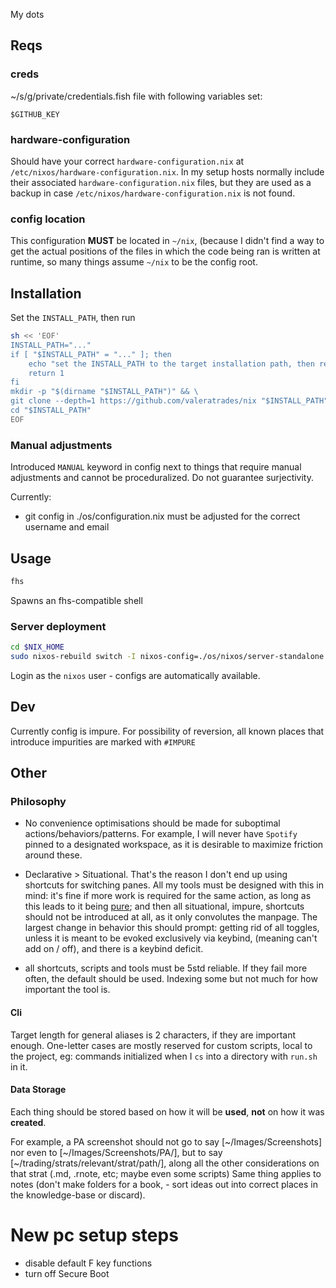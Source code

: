 My dots

## Reqs
### creds
~/s/g/private/credentials.fish file with following variables set:
```fish
$GITHUB_KEY
```

### hardware-configuration
Should have your correct `hardware-configuration.nix` at `/etc/nixos/hardware-configuration.nix`. In my setup hosts normally include their associated `hardware-configuration.nix` files, but they are used as a backup in case `/etc/nixos/hardware-configuration.nix` is not found.

### config location
This configuration **MUST** be located in `~/nix`, (because I didn't find a way to get the actual positions of the files in which the code being ran is written at runtime, so many things assume `~/nix` to be the config root.


## Installation
Set the `INSTALL_PATH`, then run
```sh
sh << 'EOF'
INSTALL_PATH="..."
if [ "$INSTALL_PATH" = "..." ]; then
    echo "set the INSTALL_PATH to the target installation path, then rerun the command"
    return 1
fi
mkdir -p "$(dirname "$INSTALL_PATH")" && \
git clone --depth=1 https://github.com/valeratrades/nix "$INSTALL_PATH" && \
cd "$INSTALL_PATH"
EOF
```



### Manual adjustments
Introduced `MANUAL` keyword in config next to things that require manual adjustments and cannot be proceduralized. Do not guarantee surjectivity.

Currently:
- git config in ./os/configuration.nix must be adjusted for the correct username and email

## Usage
```sh
fhs
```

Spawns an fhs-compatible shell

### Server deployment
```sh
cd $NIX_HOME
sudo nixos-rebuild switch -I nixos-config=./os/nixos/server-standalone.nix
```

Login as the `nixos` user - configs are automatically available.


## Dev
Currently config is impure. For possibility of reversion, all known places that introduce impurities are marked with `#IMPURE`

## Other
### Philosophy
- No convenience optimisations should be made for suboptimal actions/behaviors/patterns. For example, I will never have `Spotify` pinned to a designated workspace, as it is desirable to maximize friction around these.

- Declarative > Situational. That's the reason I don't end up using shortcuts for switching panes. All my tools must be designed with this in mind: it's fine if more work is required for the same action, as long as this leads to it being [pure](<https://en.wikipedia.org/wiki/Pure_function>); and then all situational, impure, shortcuts should not be introduced at all, as it only convolutes the manpage. The largest change in behavior this should prompt: getting rid of all toggles, unless it is meant to be evoked exclusively via keybind, (meaning can't add <command> on / <command> off), and there is a keybind deficit.

- all shortcuts, scripts and tools must be 5std reliable. If they fail more often, the default should be used. Indexing some but not much for how important the tool is.

#### Cli
Target length for general aliases is 2 characters, if they are important enough.
One-letter cases are mostly reserved for custom scripts, local to the project, eg: commands initialized when I `cs` into a directory with `run.sh` in it.

#### Data Storage
Each thing should be stored based on how it will be **used**, **not** on how it was **created**.

For example, a PA screenshot should not go to say [~/Images/Screenshots] nor even to [~/Images/Screenshots/PA/], but to say [~/trading/strats/relevant/strat/path/], along all the other considerations on that strat (.md, .rnote, etc; maybe even some scripts)
Same thing applies to notes (don't make folders for a book, - sort ideas out into correct places in the knowledge-base or discard).

# New pc setup steps
- disable default F key functions
- turn off Secure Boot
